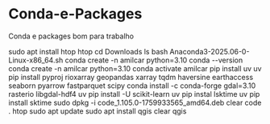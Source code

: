 # Conda-e-Packages
Conda e packages bom para trabalho

sudo apt install htop
htop
cd Downloads
ls
bash Anaconda3-2025.06-0-Linux-x86_64.sh 
conda create -n amilcar python=3.10
conda --version
conda create -n amilcar python=3.10
conda activate amilcar
pip install uv
uv pip install pyproj rioxarray geopandas xarray tqdm haversine earthaccess seaborn pyarrow fastparquet scipy
conda install -c conda-forge gdal=3.10 rasterio libgdal-hdf4
uv pip install -U scikit-learn
uv pip instal lsktime
uv pip install sktime
sudo dpkg -i code_1.105.0-1759933565_amd64.deb 
clear
code .
htop
sudo apt update
sudo apt install qgis
clear
qgis


